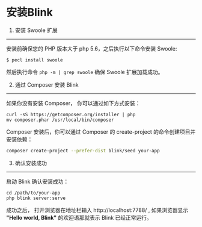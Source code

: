 安装Blink
========

1. 安装 Swoole 扩展
------------------

安装前确保您的 PHP 版本大于 php 5.6，之后执行以下命令安装 Swoole:

```
$ pecl install swoole
```

然后执行命令 `php -m | grep swoole` 确保 Swoole 扩展加载成功。

2. 通过 Composer 安装 Blink
--------------------------

如果你没有安装 Composer， 你可以通过如下方式安装：

```
curl -sS https://getcomposer.org/installer | php
mv composer.phar /usr/local/bin/composer
```

Composer 安装后，你可以通过 Composer 的 create-project 的命令创建项目并安装依赖：

```bash
composer create-project --prefer-dist blink/seed your-app
```

3. 确认安装成功
-------------

启动 Blink 确认安装成功：

```
cd /path/to/your-app
php blink server:serve
```

成功之后， 打开浏览器在地址栏输入 http://localhost:7788/ , 如果浏览器显示 **"Hello world, Blink"** 的欢迎语那就表示 Blink
已经正常运行。
